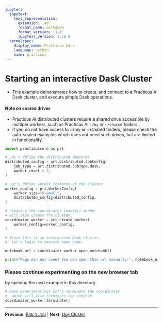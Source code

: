 ```yaml
---
jupyter:
  jupytext:
    text_representation:
      extension: .md
      format_name: markdown
      format_version: '1.3'
      jupytext_version: 1.16.6
  kernelspec:
    display_name: Practicus Core
    language: python
    name: practicus
---
```


# Starting an interactive Dask Cluster

- This example demonstrates how to create, and connect to a Practicus AI Dask cluster, and execute simple Dask operations.

#### Note on shared drives

- Practicus AI distributed clusters require a shared drive accessible by multiple workers, such as Practicus AI `~/my` or `~/shared` folders.
- If you do not have access to ~/my or ~/shared folders, please check the auto-scaled examples which does not need such drives, but are limited in functionality.

```python
import practicuscore as prt

# Let's define the distributed features
distributed_config = prt.distributed.JobConfig(
    job_type = prt.distributed.JobType.dask,
    worker_count = 2,
)

# Let's define worker features of the cluster 
worker_config = prt.WorkerConfig(
    worker_size="X-Small",
    distributed_config=distributed_config,
)

# Creating the coordinator (master) worker 
# will also create the cluster.
coordinator_worker = prt.create_worker(
    worker_config=worker_config,
)
```

```python
# Since this is an interactive Dask cluster,
#  let's login to execute some code.

notebook_url = coordinator_worker.open_notebook()

print("Page did not open? You can open this url manually:", notebook_url)
```

### Please continue experimenting on the new browser tab

by opening the next example in this directory

```python
# Done experimenting? Let's terminate the coordinator 
#  which will also terminate the cluster.
coordinator_worker.terminate()
```


---

**Previous**: [Batch Job](../../spark/auto-scaled/batch/batch-job.md) | **Next**: [Use Cluster](use-cluster.md)
